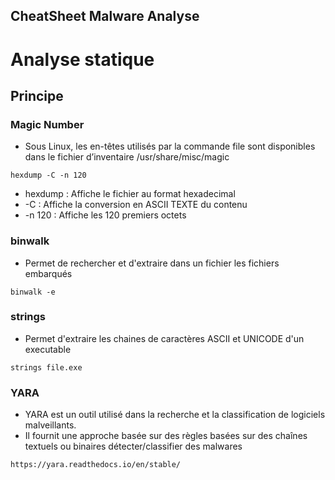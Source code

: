 CheatSheet Malware Analyse
--------------------

# Analyse statique

## Principe

### Magic Number
- Sous Linux, les en-têtes utilisés par la commande file sont disponibles dans le fichier d’inventaire /usr/share/misc/magic

```
hexdump -C -n 120
```

- hexdump : Affiche le fichier au format hexadecimal
- -C : Affiche la conversion en ASCII TEXTE du contenu
- -n 120 : Affiche les 120 premiers octets

### binwalk
- Permet de rechercher et d'extraire dans un fichier les fichiers embarqués
```
binwalk -e
```

### strings
- Permet d'extraire les chaines de caractères ASCII et UNICODE d'un executable
```
strings file.exe
```

### YARA
- YARA est un outil utilisé dans la recherche et la classification de logiciels malveillants.
- Il fournit une approche basée sur des règles basées sur des chaînes textuels ou binaires détecter/classifier
des malwares
```
https://yara.readthedocs.io/en/stable/
```



